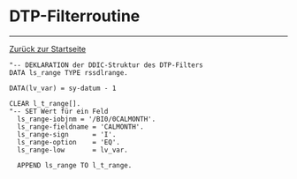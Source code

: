 # DTP-Filterroutine
---

[Zurück zur Startseite](https://wolfgangzeller.github.io/ABAP-for-SAP-BW/)

```abap
"-- DEKLARATION der DDIC-Struktur des DTP-Filters
DATA ls_range TYPE rssdlrange.

DATA(lv_var) = sy-datum - 1

CLEAR l_t_range[].
"-- SET Wert für ein Feld
  ls_range-iobjnm = '/BI0/0CALMONTH'.
  ls_range-fieldname = 'CALMONTH'.
  ls_range-sign      = 'I'.
  ls_range-option    = 'EQ'. 
  ls_range-low       = lv_var.

  APPEND ls_range TO l_t_range.
  ```
